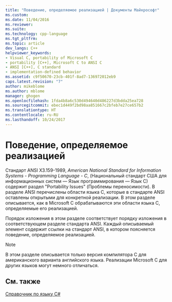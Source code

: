 ```yaml
---
title: "Поведение, определяемое реализацией | Документы Майкрософт"
ms.custom: 
ms.date: 11/04/2016
ms.reviewer: 
ms.suite: 
ms.technology: cpp-language
ms.tgt_pltfrm: 
ms.topic: article
dev_langs: C++
helpviewer_keywords:
- Visual C, portability of Microsoft C
- portability [C++], Microsoft C to ANSI C
- ANSI [C++], C standard
- implementation-defined behavior
ms.assetid: c9f50670-23cb-401f-8ad7-136972012eb9
caps.latest.revision: "7"
author: mikeblome
ms.author: mblome
manager: ghogen
ms.openlocfilehash: 1fda4b8a6c530d494640d486227d3bdda25ea728
ms.sourcegitcommit: ebec1d449f2bd98aa851667c2bfeb7e27ce657b2
ms.translationtype: HT
ms.contentlocale: ru-RU
ms.lasthandoff: 10/24/2017
---
```

# <a name="implementation-defined-behavior"></a>Поведение, определяемое реализацией
Стандарт ANSI X3.159-1989, *American National Standard for Information Systems* - *Programming Language* - *C*, (Национальный стандарт США для информационных систем — Язык программирования — Язык C) содержит раздел "Portability Issues" (Проблемы переносимости). В разделе ANSI перечислены области языка C, которые в стандарте ANSI оставлены открытыми для конкретной реализации. В этом разделе описывается, как в Microsoft C обрабатываются эти области языка C, определяемые его реализацией.  
  
 Порядок изложения в этом разделе соответствует порядку изложения в соответствующем разделе стандарта ANSI. Каждый описываемый элемент содержит ссылки на стандарт ANSI, в котором поясняется поведение, определяемое реализацией.  
  
> [!NOTE]
>  В этом разделе описывается только версия компилятора C для американского варианта английского языка. Реализации Microsoft C для других языков могут немного отличаться.  
  
## <a name="see-also"></a>См. также  
 [Справочник по языку C#](../c-language/c-language-reference.md)